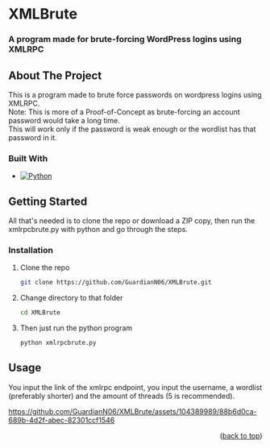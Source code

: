 # XMLBrute
### A program made for brute-forcing WordPress logins using XMLRPC


<!-- Improved compatibility of back to top link: See: https://github.com/othneildrew/Best-README-Template/pull/73 -->
<a name="readme-top"></a>
<!--
*** Thanks for checking out the Best-README-Template. If you have a suggestion
*** that would make this better, please fork the repo and create a pull request
*** or simply open an issue with the tag "enhancement".
*** Don't forget to give the project a star!
*** Thanks again! Now go create something AMAZING! :D
-->



<!-- PROJECT SHIELDS -->
<!--
*** I'm using markdown "reference style" links for readability.
*** Reference links are enclosed in brackets [ ] instead of parentheses ( ).
*** See the bottom of this document for the declaration of the reference variables
*** for contributors-url, forks-url, etc. This is an optional, concise syntax you may use.
*** https://www.markdownguide.org/basic-syntax/#reference-style-links
-->



<!-- ABOUT THE PROJECT -->
## About The Project

This is a program made to brute force passwords on wordpress logins using XMLRPC. <br> 
Note: This is more of a Proof-of-Concept as brute-forcing an account password would take a long time. <br> This will work only if the password is weak enough or the wordlist has that password in it.



### Built With

* [![Python][Python.org]][Python-url]



<!-- GETTING STARTED -->
## Getting Started

All that's needed is to clone the repo or download a ZIP copy, then run the xmlrpcbrute.py with python and go through the steps.

### Installation


1. Clone the repo
   ```sh
   git clone https://github.com/GuardianN06/XMLBrute.git
   ```
   
2. Change directory to that folder
    ```sh
    cd XMLBrute
    ```
3. Then just run the python program
    ```sh
    python xmlrpcbrute.py
    ```


<!-- USAGE EXAMPLES -->
## Usage

You input the link of the xmlrpc endpoint, you input the username, a wordlist (preferably shorter) and the amount of threads (5 is recommended).



https://github.com/GuardianN06/XMLBrute/assets/104389989/88b6d0ca-689b-4d2f-abec-82301ccf1546



<p align="right">(<a href="#readme-top">back to top</a>)</p>


[Python.org]: https://img.shields.io/badge/python.org-000000?style=for-the-badge&logo=python
[Python-url]: https://python.org/
